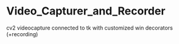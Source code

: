 # Video_Capturer_and_Recorder
cv2 videocapture connected to tk with customized win decorators (+recording)
